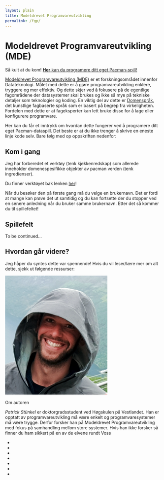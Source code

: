 ```yaml
---
layout: plain
title: Modeldrevet Programvareutvikling
permalink: /fgp/
---
```


<div id="fgp">
    <h1 class="pageTitle">Modeldrevet Programvareutvikling (MDE)</h1>
    <p class="intro">Så kult at du kom! <a href="http://modelvmwebui-env.eba-fikfssic.us-east-2.elasticbeanstalk.com/forskergrandprix"><strong>Her</strong> kan du programere ditt eget Pacman-spill!</a></p>
    <p>
        <a href="https://en.wikipedia.org/wiki/Model-driven_engineering">Modeldrevet Programvareutvikling (MDE)</a> er et forskningsområdet innenfor Datateknologi.
        Målet med dette er å gjøre programvareutvikling enklere, tryggere og mer effektiv.
        Og dette skjer ved å fokusere på de egentlige fagområdene der datasystemer skal brukes og ikke så mye på tekniske detaljer som teknologier og koding.
        En viktig del av dette er <a href="https://en.wikipedia.org/wiki/Domain-specific_language">Domenspråk</a>, det kunstlige fagbaserte språk som er basert på begrep fra virkeligheten.
        Fordelen med dette er at fageksperter kan lett bruke disse for å lage eller konfigurere programvare.
    </p>
    <p>
        Her kan du får et inntrykk om hvordan dette fungerer ved å programere ditt eget Pacman-dataspill.
        Det beste er at du ikke trenger å skrive en eneste linje kode selv.
        Bare følg med op oppskriften nedenfor:
    </p>
    <h2>Kom i gang</h2>
    <p>
        Jeg har forberedet et verktøy (tenk kjøkkenredskap) som allerede inneholder domenespesifikke objekter av pacman verden (tenk ingredienser).
    </p>
    <p>
    Du finner verktøyet bak lenken <a href="http://modelvmwebui-env.eba-fikfssic.us-east-2.elasticbeanstalk.com/forskergrandprix">her</a>!
    </p>
    <p>
        Når du besøker den på første gang må du velge en brukernavn.
        Det er fordi at mange kan prøve det ut samtidig og du kan fortsette der du stopper ved en senere anledning når du bruker samme brukernavn.
        Etter det så kommer du til spillefeltet!
    </p>
    <h2>Spillefelt</h2>
    <p>
        <text color="red">To be continued...</text>
    </p>
    <h2>Hvordan går videre?</h2>
    <p>
        Jeg håper du syntes dette var spennende! 
        Hvis du vil leser/lære mer om alt dette, sjekk ut følgende ressurser:
    </p>
    <div class="abouttheauthor">
        <img class="abouttheauthor-avatar" src="/assets/img/fgp/meself.png" alt="FOTO">
        <div class="abouttheauthor-text">
        <p class="abouttheauthor-label">Om autoren</p>
        <p class="abouttheauthor-desc"><em>Patrick St&uuml;nkel</em> er doktorgradsstudent ved Høgskulen på Vestlandet. 
        Han er opptatt av programvareutvikling må være enkelt og programvaresystemer må være trygge.
        Derfor forsker han på Modeldrevet Programvareutvikling med fokus på samhandling mellom store systemer.
        Hvis han ikke forsker så finner du ham sikkert på en av de elvene rundt Voss</p>
        </div>
        <ul class="abouttheauthor-social">
            <li><a href="mailto:past@hvl.no" class="icon brands"><i class="fas fa-envelope"></i></a></li>
            <li><a href="https://webminz.github.io" class="icon brands"><i class="fab fa-dribbble"></i></a></li>
            <li><a href="https://www.facebook.com/patrick.stunkel" class="icon brands"><i class="fab fa-facebook"></i></a></li>
            <li><a href="https://www.youtube.com/channel/UCgsCZYt_subtteSUPhJOXVQ" class="icon brands"><i class="fab fa-youtube"></i></a></li>
            <li><a href="https://github.com/webminz" class="icon brands"><i class="fab fa-github"></i></a></li>
            <li><a href="https://orcid.org/0000-0002-0537-295X" class="icon brands"><i class="fab fa-orcid"></i></a></li>
            <li><a href="https://www.researchgate.net/profile/Patrick_Stuenkel" class="icon brands"><i class="fab fa-researchgate"></i></a></li>
        </ul>
    </div>
</div>
